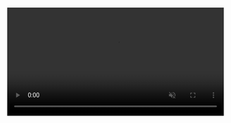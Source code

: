 <p align="center">
  <video autoplay loop muted playsinline width="100%">
    <source src="assets/intro.mp4" type="video/mp4">
  </video>
</p>
